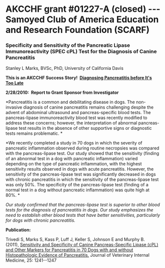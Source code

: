 
AKCCHF grant \#01227-A (closed) ---  Samoyed Club of America Education and Research Foundation (SCARF)
=====================================================================================================

### Specificity and Sensitivity of the Pancreatic Lipase Immunoreactivity (SPEC cPL) Test for the Diagnosis of Canine Pancreatitis

Stanley L Marks, BVSc, PhD, University of California Davis

**This is an AKCCHF Success Story!  [Diagnosing Pancreatitis before
It\'s Too
Late](http://www.akcchf.org/research/success-stories/diagnosing-pancreatitis.html)**

**2/28/2010:  Report to Grant Sponsor from Investigator**

*Pancreatitis is a common and debilitating disease in dogs. The
non-invasive diagnosis of canine pancreatitis remains challenging
despite the advent of abdominal ultrasound and pancreas-specific blood
tests. The pancreas-lipase immunoreactivity blood test was recently
modified to address these concerns; however, the interpretation of
abnormal pancreas-lipase test results in the absence of other supportive
signs or diagnostic tests remains problematic. *

*We recently completed a study in 70 dogs in which the severity of
pancreatic inflammation observed during routine necropsies was compared
with the pancreas-lipase test. Our study showed that the sensitivity
(finding of an abnormal test in a dog with pancreatic inflammation)
varied depending on the type of pancreatic inflammation, with the
highest sensitivity results observed in dogs with acute pancreatitis.
However, the sensitivity of the pancreas-lipase test was significantly
decreased in dogs with chronic pancreatitis in which the sensitivity of
the pancreas-lipase test was only 50%. The specificity of the
pancreas-lipase test (finding of a normal test in a dog without
pancreatic inflammation) was quite high at 80%. *

*Our study confirmed that the pancreas-lipase test is superior to other
blood tests for the diagnosis of pancreatitis in dogs. Our study
emphasizes the need to establish other blood tests that have better
sensitivities, particularly for dogs with chronic pancreatitis.*

**Publication:**

Trivedi S, Marks S, Kass P, Luff J, Keller S, Johnson E and Murphy B.
(2011), [Sensitivity and Specificity of Canine Pancreas-Specific Lipase
(cPL) and Other Markers for Pancreatitis in 70 Dogs with and without
Histopathologic Evidence of
Pancreatitis.](http://www.ncbi.nlm.nih.gov/pubmed/22092611) Journal of
Veterinary Internal Medicine, 25: 1241--1247
